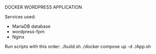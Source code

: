 DOCKER WORDPRESS APPLICATION

Services used:
- MariaDB database
- wordpress-fpm
- Nginx

Run scripts with this order:
./build.sh
./docker compose up -d
./App.sh


